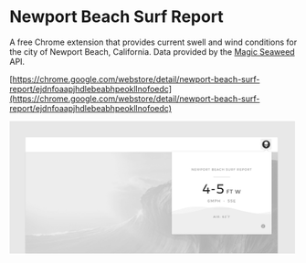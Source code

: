 # Newport Beach Surf Report

A free Chrome extension that provides current swell and wind conditions for the city of Newport Beach, California. Data provided by the [Magic Seaweed](http://magicseaweed.com) API.

[https://chrome.google.com/webstore/detail/newport-beach-surf-report/ejdnfoaapjhdlebeabhpeokllnofoedc](https://chrome.google.com/webstore/detail/newport-beach-surf-report/ejdnfoaapjhdlebeabhpeokllnofoedc)

<img src="assets/images/screen.png" width="500">